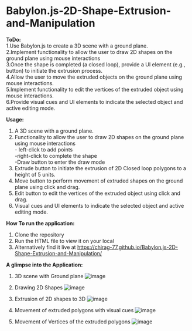 # Babylon.js-2D-Shape-Extrusion-and-Manipulation

**ToDo:** <br />
1.Use Babylon.js to create a 3D scene with a ground plane.<br />
2.Implement functionality to allow the user to draw 2D shapes on the ground plane using mouse interactions<br />
3.Once the shape is completed (a closed loop), provide a UI element (e.g., button) to initiate the extrusion process.<br />
4.Allow the user to move the extruded objects on the ground plane using mouse interactions.<br />
5.Implement functionality to edit the vertices of the extruded object using mouse interactions.<br />
6.Provide visual cues and UI elements to indicate the selected object and active editing mode.<br />

**Usage:** <br />
1. A 3D scene with a ground plane.
2. Functionality to allow the user to draw 2D shapes on the ground plane using mouse interactions <br />
                - left-click to add points<br />
                -right-click to complete the shape<br />
                -Draw button to enter the draw mode<br />
3. Extrude button to initiate the extrusion of 2D Closed loop polygons to a height of 5 units.<br />
4. Move button to perform movement of extruded shapes on the ground plane using click and drag.<br />
5. Edit button to edit the vertices of the extruded object using click and drag.<br />
6. Visual cues and UI elements to indicate the selected object and active editing mode.<br />

**How To run the application:**
1. Clone the repository <br />
2. Run the HTML file to view it on your local<br />
3. Alternatively find it live at https://chirag-77.github.io/Babylon.js-2D-Shape-Extrusion-and-Manipulation/ <br />

**A glimpse into the Application:**
1. 3D scene with Ground plane
![image](https://github.com/chirag-77/Babylon.js-2D-Shape-Extrusion-and-Manipulation/assets/86802843/04d8d9c0-8957-4243-918d-43d3d6e9c2d4)


2. Drawing 2D Shapes
![image](https://github.com/chirag-77/Babylon.js-2D-Shape-Extrusion-and-Manipulation/assets/86802843/8591829b-2166-46c0-bbc2-ebed5acddc69)


3. Extrusion of 2D shapes to 3D
![image](https://github.com/chirag-77/Babylon.js-2D-Shape-Extrusion-and-Manipulation/assets/86802843/e4eef63f-8c32-4e20-851c-27b213c7fb93)


4. Movement of extruded polygons with visual cues
![image](https://github.com/chirag-77/Babylon.js-2D-Shape-Extrusion-and-Manipulation/assets/86802843/d47df546-ebbc-45fd-86af-a83390b43bc4)

5. Movement of Vertices of the extruded polygons
![image](https://github.com/chirag-77/Babylon.js-2D-Shape-Extrusion-and-Manipulation/assets/86802843/0baaad01-5aac-48e1-9a3c-80f437ff3558)
